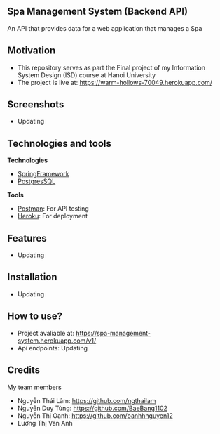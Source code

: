 ## Spa Management System (Backend API)
An API that provides data for a web application that manages a Spa 

## Motivation
- This repository serves as part the Final project of my Information System Design (ISD) course at Hanoi University
- The project is live at: https://warm-hollows-70049.herokuapp.com/
 
## Screenshots
- Updating

## Technologies and tools

<b>Technologies</b>
- [SpringFramework](https://spring.io/)
- [PostgresSQL](https://www.postgresql.org/)

<b>Tools</b>
- [Postman](https://www.getpostman.com/): For API testing
- [Heroku](https://www.heroku.com/): For deployment

## Features
- Updating

## Installation
- Updating

## How to use?
- Project avaliable at: https://spa-management-system.herokuapp.com/v1/
- Api endpoints: Updating

## Credits
My team members
- Nguyễn Thái Lâm: https://github.com/ngthailam
- Nguyễn Duy Tùng: https://github.com/BaeBang1102
- Nguyễn Thị Oanh: https://github.com/oanhhnguyen12
- Lương Thị Vân Anh
